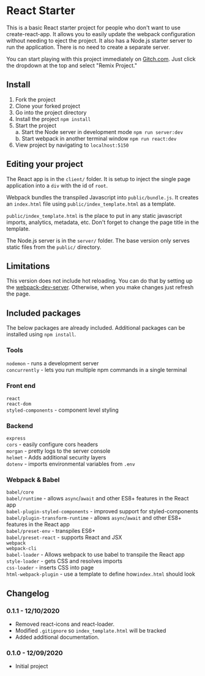 # React Starter

This is a basic React starter project for people who don't want to use create-react-app. It allows you to easily update the webpack configuration without needing to eject the project. It also has a Node.js starter server to run the application. There is no need to create a separate server.

You can start playing with this project immediately on [Gitch.com](https://glitch.com/~react-starter-no-frills). Just click the dropdown at the top and select "Remix Project."

## Install

1. Fork the project
2. Clone your forked project
3. Go into the project directory
4. Install the project
    `npm install`
5. Start the project\
    a. Start the Node server in development mode
        `npm run server:dev`\
    b. Start webpack in another terminal window
        `npm run react:dev`
6. View project by navigating to `localhost:5150`

## Editing your project

The React app is in the `client/` folder. It is setup to inject the single page application into a `div` with the id of `root`. 

Webpack bundles the transpiled Javascript into `public/bundle.js`. It creates an `index.html` file using `public/index_template.html` as a template.

`public/index_template.html` is the place to put in any static javascript imports, analytics, metadata, etc. Don't forget to change the page title in the template.

The Node.js server is in the `server/` folder. The base version only serves static files from the `public/` directory.

## Limitations

This version does not include hot reloading. You can do that by setting up the [webpack-dev-server](https://github.com/webpack/webpack-dev-server). Otherwise, when you make changes just refresh the page.

## Included packages
The below packages are already included. Additional packages can be installed using `npm install`.

### Tools
`nodemon` - runs a development server \
`concurrently` - lets you run multiple npm commands in a single terminal


### Front end
`react`\
`react-dom`\
`styled-components` - component level styling

### Backend
`express`\
`cors` - easily configure cors headers\
`morgan` - pretty logs to the server console\
`helmet` - Adds additional security layers\
`dotenv` - imports environmental variables from `.env`

### Webpack & Babel
`babel/core`\
`babel/runtime` - allows `async`/`await` and other ES8+ features in the React app\
`babel-plugin-styled-components` - improved support for styled-components \
`babel/plugin-transform-runtime` - allows `async`/`await` and other ES8+ features in the React app\
`babel/preset-env` - transpiles ES6+\
`babel/preset-react` - supports React and JSX\
`webpack`\
`webpack-cli`\
`babel-loader` - Allows webpack to use babel to transpile the React app\
`style-loader` - gets CSS and resolves imports\
`css-loader` - inserts CSS into page\
`html-webpack-plugin` - use a template to define how`index.html` should look


## Changelog
### 0.1.1 - 12/10/2020
- Removed react-icons and react-loader. 
- Modified `.gitignore` so `index_template.html` will be tracked
- Added additional documentation.

### 0.1.0 - 12/09/2020
- Initial project
